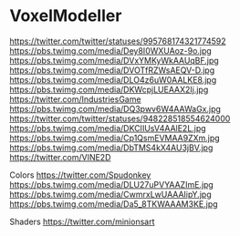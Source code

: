 # VoxelModeller

https://twitter.com/twitter/statuses/995768174321774592
https://pbs.twimg.com/media/Dey8I0WXUAoz-9o.jpg
https://pbs.twimg.com/media/DVxYMKyWkAAUqBF.jpg
https://pbs.twimg.com/media/DVOTfRZWsAEQV-D.jpg
https://pbs.twimg.com/media/DLO4z6uW0AALKE8.jpg
https://pbs.twimg.com/media/DKWcpjLUEAAX2Ij.jpg
https://twitter.com/IndustriesGame
https://pbs.twimg.com/media/DQ3pwv6W4AAWaGx.jpg
https://twitter.com/twitter/statuses/948228518554624000
https://pbs.twimg.com/media/DKCIIUsV4AAlE2L.jpg
https://pbs.twimg.com/media/Cp1QsmEVMAA9ZXm.jpg
https://pbs.twimg.com/media/DbTMS4kX4AU3jBV.jpg
https://twitter.com/VINE2D

Colors
https://twitter.com/Spudonkey
https://pbs.twimg.com/media/DLU27uPVYAAZImE.jpg
https://pbs.twimg.com/media/CwmrxLwUAAAIipY.jpg
https://pbs.twimg.com/media/Da5_8TKWAAAM3KE.jpg

Shaders
https://twitter.com/minionsart
